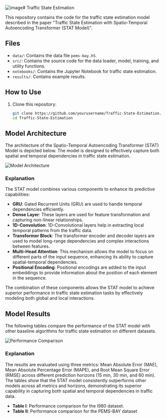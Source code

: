 ![image](https://github.com/asattarzadeh/STAT-model_Traffic-State-Estimation/assets/92281234/4f00d1cd-89c6-47cf-81f0-f9026f138033)# Traffic State Estimation

This repository contains the code for the traffic state estimation model described in the paper "Traffic State Estimation with Spatio-Temporal Autoencoding Transformer (STAT Model)".

## Files

- `data/`: Contains the data file `pems-bay.h5`.
- `src/`: Contains the source code for the data loader, model, training, and utility functions.
- `notebooks/`: Contains the Jupyter Notebook for traffic state estimation.
- `results/`: Contains example results.

## How to Use

1. Clone this repository:
   ```bash
   git clone https://github.com/yourusername/Traffic-State-Estimation.git
   cd Traffic-State-Estimation

## Model Architecture

The architecture of the Spatio-Temporal Autoencoding Transformer (STAT) Model is depicted below. The model is designed to effectively capture both spatial and temporal dependencies in traffic state estimation.

![Model Architecture](images/model_architecture.png)

### Explanation

The STAT model combines various components to enhance its predictive capabilities:

- **GRU**: Gated Recurrent Units (GRU) are used to handle temporal dependencies efficiently.
- **Dense Layer**: These layers are used for feature transformation and capturing non-linear relationships.
- **1D-Convolution**: 1D-Convolutional layers help in extracting local temporal patterns from the traffic data.
- **Transformer Block**: The transformer encoder and decoder layers are used to model long-range dependencies and complex interactions between features.
- **Multi-Head Attention**: This mechanism allows the model to focus on different parts of the input sequence, enhancing its ability to capture spatial-temporal dependencies.
- **Positional Encoding**: Positional encodings are added to the input embeddings to provide information about the position of each element in the sequence.

The combination of these components allows the STAT model to achieve superior performance in traffic state estimation tasks by effectively modeling both global and local interactions.

## Model Results

The following tables compare the performance of the STAT model with other baseline algorithms for traffic state estimation on different datasets.

![Performance Comparison](results/results_comparison.png)

### Explanation

The results are evaluated using three metrics: Mean Absolute Error (MAE), Mean Absolute Percentage Error (MAPE), and Root Mean Square Error (RMSE) across different prediction horizons (15 min, 30 min, and 60 min). The tables show that the STAT model consistently outperforms other models across all metrics and horizons, demonstrating its superior capability in capturing both spatial and temporal dependencies in traffic data.

- **Table I**: Performance comparison for the I980 dataset.
- **Table II**: Performance comparison for the PEMS-BAY dataset
